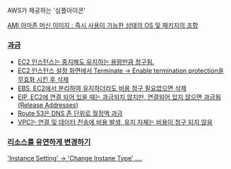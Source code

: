 AWS가 제공하는 '심플아이콘'

<a href = "https://aws.amazon.com/ko/architecture/icons/">

AMI 아마존 머신 이미지 : 즉시 사용이 가능한 상태의 OS 및 패키지의 조합

### 과금

- EC2 인스턴스는 중지해도 유지하는 용량만큼 청구됨.
- EC2 인스턴스 설정 화면에서 Terminate -> Enable termination protection을 무효화 시킨 후 삭제
- EBS, EC2에서 분리하여 유지하더라도 비용 청구 필요없으면 삭제
- EIP, EC2에 연결 되어 있을 때는 과금되지 않지만, 연결되어 있지 않으면 과금됨 (Release Addresses)
- Route 53은 DNS 존 단위로 월정액 과금
- VPC는 연결 및 데이터 전송에 비용 발생, 유지 자체는 비용이 청구 되지 않음



### 리소스를 유연하게 변경하기

'Instance Setting' -> 'Change Instane Type' ....



